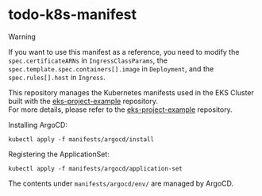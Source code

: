 # todo-k8s-manifest

> [!WARNING]
> If you want to use this manifest as a reference, you need to modify the `spec.certificateARNs` in `IngressClassParams`, the `spec.template.spec.containers[].image` in `Deployment`, and the `spec.rules[].host` in `Ingress`.

This repository manages the Kubernetes manifests used in the EKS Cluster built with the [eks-project-example](https://github.com/gotokazuki/eks-project-example) repository.  
For more details, please refer to the [eks-project-example](https://github.com/gotokazuki/eks-project-example) repository.

Installing ArgoCD:

```shell
kubectl apply -f manifests/argocd/install
```

Registering the ApplicationSet:

```shell
kubectl apply -f manifests/argocd/application-set
```

The contents under `manifests/argocd/env/` are managed by ArgoCD.
